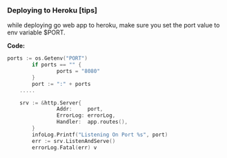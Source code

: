### Deploying to Heroku [tips]

while deploying go web app to heroku, make sure you set the port value to env variable $PORT.

**Code:**

```go
ports := os.Getenv("PORT")
        if ports == "" {
                ports = "8080"
        }
        port := ":" + ports
	.....

	srv := &http.Server{
                Addr:     port,
                ErrorLog: errorLog,
                Handler:  app.routes(),
        }
        infoLog.Printf("Listening On Port %s", port)
        err := srv.ListenAndServe()
        errorLog.Fatal(err)	v
```
